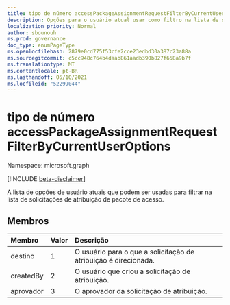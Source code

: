 ```yaml
---
title: tipo de número accessPackageAssignmentRequestFilterByCurrentUserOptions
description: Opções para o usuário atual usar como filtro na lista de solicitações de atribuição de pacote de acesso.
localization_priority: Normal
author: sbounouh
ms.prod: governance
doc_type: enumPageType
ms.openlocfilehash: 2879e0cd775f53cfe2cce23edbd30a387c23a88a
ms.sourcegitcommit: c5cc948c764b4daab861aadb390b827f658a9b7f
ms.translationtype: MT
ms.contentlocale: pt-BR
ms.lasthandoff: 05/10/2021
ms.locfileid: "52299044"
---
```

# <a name="accesspackageassignmentrequestfilterbycurrentuseroptions-enum-type"></a>tipo de número accessPackageAssignmentRequestFilterByCurrentUserOptions

Namespace: microsoft.graph

[!INCLUDE [beta-disclaimer](../../includes/beta-disclaimer.md)]

A lista de opções de usuário atuais que podem ser usadas para filtrar na lista de solicitações de atribuição de pacote de acesso.

## <a name="members"></a>Membros
|Membro|Valor|Descrição|
|:---|:---|:---|
|destino|1|O usuário para o que a solicitação de atribuição é direcionada.|
|createdBy|2|O usuário que criou a solicitação de atribuição.|
|aprovador|3|O aprovador da solicitação de atribuição.|
